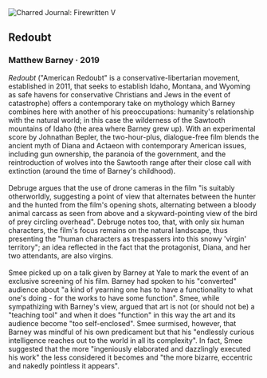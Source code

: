 <div class="artwork-of-the-day">
  <div class="container">
    <div class="img-wrapper">
      <img
        src="https://uploads3.wikiart.org/00324/images/matthew-barney/0-yuag-matthew-barney-redoubt-production-still-909x1024.jpg!Large.jpg"
        alt="Charred Journal: Firewritten V" />
    </div>
    <div class="artwork-detail">
      <div class="artwork-origin"> 
        <h2 class="artwork-name">Redoubt</h2>
        <h3 class="artist">
          Matthew Barney
                    ·  2019
        </h3>
      </div>
      <p class="description">
        <span class="artwork-description-text ng-binding" ng-bind-html="viewModel.ArtworkOfTheDay.Description | unsafe"><i>Redoubt</i> ("American Redoubt" is a conservative-libertarian movement, established in 2011, that seeks to establish Idaho, Montana, and Wyoming as safe havens for conservative Christians and Jews in the event of catastrophe) offers a contemporary take on mythology which Barney combines here with another of his preoccupations: humanity's relationship with the natural world; in this case the wilderness of the Sawtooth mountains of Idaho (the area where Barney grew up). With an experimental score by Johnathan Bepler, the two-hour-plus, dialogue-free film blends the ancient myth of Diana and Actaeon with contemporary American issues, including gun ownership, the paranoia of the government, and the reintroduction of wolves into the Sawtooth range after their close call with extinction (around the time of Barney's childhood).<br><br>Debruge argues that the use of drone cameras in the film "is suitably otherworldly, suggesting a point of view that alternates between the hunter and the hunted from the film's opening shots, alternating between a bloody animal carcass as seen from above and a skyward-pointing view of the bird of prey circling overhead". Debruge notes too, that, with only six human characters, the film's focus remains on the natural landscape, thus presenting the "human characters as trespassers into this snowy 'virgin' territory"; an idea reflected in the fact that the protagonist, Diana, and her two attendants, are also virgins.<br><br>Smee picked up on a talk given by Barney at Yale to mark the event of an exclusive screening of his film. Barney had spoken to his "converted" audience about "a kind of yearning one has to have a functionality to what one's doing - for the works to have some function". Smee, while sympathizing with Barney's view, argued that art is not (or should not be) a "teaching tool" and when it does "function" in this way the art and its audience become "too self-enclosed". Smee surmised, however, that Barney was mindful of his own predicament but that his "endlessly curious intelligence reaches out to the world in all its complexity". In fact, Smee suggested that the more "ingeniously elaborated and dazzlingly executed his work" the less considered it becomes and "the more bizarre, eccentric and nakedly pointless it appears".</span>
                        <div class="text-shadow-container" ng-show="showShadow" style=""></div>
      </p>
    </div>
  </div>

</div>
